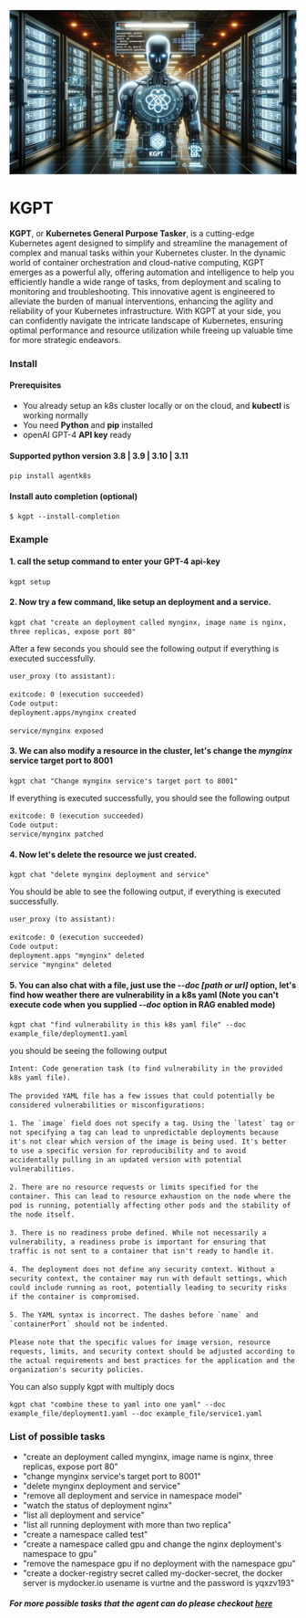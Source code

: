 ![alt text](./img/kgpt.webp)
# KGPT
**KGPT**, or **Kubernetes General Purpose Tasker**, is a cutting-edge Kubernetes agent designed to simplify and streamline the management of complex and manual tasks within your Kubernetes cluster. In the dynamic world of container orchestration and cloud-native computing, KGPT emerges as a powerful ally, offering automation and intelligence to help you efficiently handle a wide range of tasks, from deployment and scaling to monitoring and troubleshooting. This innovative agent is engineered to alleviate the burden of manual interventions, enhancing the agility and reliability of your Kubernetes infrastructure. With KGPT at your side, you can confidently navigate the intricate landscape of Kubernetes, ensuring optimal performance and resource utilization while freeing up valuable time for more strategic endeavors.

### Install

#### Prerequisites
- You already setup an k8s cluster locally or on the cloud, and **kubectl** is working normally
- You need **Python** and **pip** installed
- openAI GPT-4 **API key** ready

#### Supported python version 3.8 | 3.9 | 3.10 | 3.11

```commandline 
pip install agentk8s
```

#### Install auto completion (optional)
```commandline
$ kgpt --install-completion
```

### Example
#### 1. call the setup command to enter your GPT-4 api-key
```commandline
kgpt setup
```

#### 2. Now try a few command, like setup an deployment and a service.
```commandline
kgpt chat "create an deployment called mynginx, image name is nginx, three replicas, expose port 80"
```
After a few seconds you should see the following output if everything is executed successfully.

```
user_proxy (to assistant):

exitcode: 0 (execution succeeded)
Code output: 
deployment.apps/mynginx created

service/mynginx exposed
```

#### 3. We can also modify a resource in the cluster, let's change the *mynginx* service target port to 8001

```commandline
kgpt chat "Change mynginx service's target port to 8001"
```

If everything is executed successfully, you should see the following output

```commandline
exitcode: 0 (execution succeeded)
Code output: 
service/mynginx patched
```

#### 4. Now let's delete the resource we just created.
```commandline
kgpt chat "delete mynginx deployment and service"
```
You should be able to see the following output, if everything is executed successfully.

```commandline
user_proxy (to assistant):

exitcode: 0 (execution succeeded)
Code output: 
deployment.apps "mynginx" deleted
service "mynginx" deleted
```
#### 5. You can also chat with a file, just use the *--doc [path or url]* option, let's find how weather there are vulnerability in a k8s yaml (Note you can't execute code when you supplied *--doc* option in RAG enabled mode)

```commandline
kgpt chat "find vulnerability in this k8s yaml file" --doc example_file/deployment1.yaml
```
you should be seeing the following output
```commandline
Intent: Code generation task (to find vulnerability in the provided k8s yaml file).

The provided YAML file has a few issues that could potentially be considered vulnerabilities or misconfigurations:

1. The `image` field does not specify a tag. Using the `latest` tag or not specifying a tag can lead to unpredictable deployments because it's not clear which version of the image is being used. It's better to use a specific version for reproducibility and to avoid accidentally pulling in an updated version with potential vulnerabilities.

2. There are no resource requests or limits specified for the container. This can lead to resource exhaustion on the node where the pod is running, potentially affecting other pods and the stability of the node itself.

3. There is no readiness probe defined. While not necessarily a vulnerability, a readiness probe is important for ensuring that traffic is not sent to a container that isn't ready to handle it.

4. The deployment does not define any security context. Without a security context, the container may run with default settings, which could include running as root, potentially leading to security risks if the container is compromised.

5. The YAML syntax is incorrect. The dashes before `name` and `containerPort` should not be indented.

Please note that the specific values for image version, resource requests, limits, and security context should be adjusted according to the actual requirements and best practices for the application and the organization's security policies.
```
You can also supply kgpt with multiply docs
```commandline
kgpt chat "combine these to yaml into one yaml" --doc example_file/deployment1.yaml --doc example_file/service1.yaml
```

### List of possible tasks
- "create an deployment called mynginx, image name is nginx, three replicas, expose port 80"
- "change mynginx service's target port to 8001"
- "delete mynginx deployment and service"
- "remove all deployment and service in namespace model"
- "watch the status of deployment nginx"
- "list all deployment and service"
- "list all running deployment with more than two replica"
- "create a namespace called test"
- "create a namespace called gpu and change the nginx deployment's namespace to gpu"
- "remove the namespace gpu if no deployment with the namespace gpu"
- "create a docker-registry secret called my-docker-secret, the docker server is mydocker.io usename is vurtne and the password is yqxzv193"

##### For more possible tasks that the agent can do please checkout [here](./Example_tasks.md)